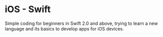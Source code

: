# iOS - Swift

Simple coding for beginners in Swift 2.0 and above, trying to learn a new language and its basics to develop apps for iOS devices.
